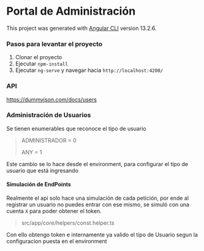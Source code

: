 # Portal de Administración

This project was generated with [Angular CLI](https://github.com/angular/angular-cli) version 13.2.6.

### Pasos para levantar el proyecto

1. Clonar el proyecto
2. Ejecutar `npm-install`
3. Ejecutar `ng-serve` y navegar hacia `http://localhost:4200/`


### API
https://dummyjson.com/docs/users

### Administración de Usuarios
Se tienen enumerables que reconoce el tipo de usuario
> ADMINISTRADOR = 0
> 
> ANY = 1

Este cambio se lo hace desde el environment, para configurar el tipo de usuario que está ingresando

#### Simulación de EndPoints
Realmente el api solo hace una simulación de cada petición, por ende al registrar un usuario no puedes entrar con ese mismo,
se simuló con una cuenta `X` para poder obtener el token.

>src/app/core/helpers/const.helper.ts

Con ello obtengo token e internamente ya valido el tipo de Usuario segun la configuracion puesta en el environment
